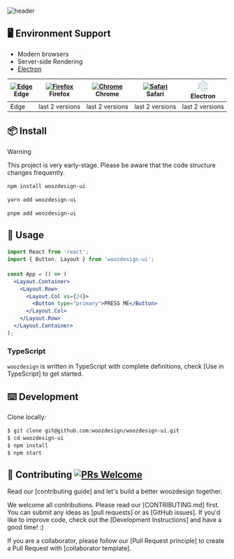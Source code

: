 ![header](https://capsule-render.vercel.app/api?type=rect&color=000&fontColor=fff&height=148&section=header&text=Wooz%20Design&fontSize=52)

## 🖥 Environment Support

- Modern browsers
- Server-side Rendering
- [Electron](https://www.electronjs.org/)

| [<img src="https://raw.githubusercontent.com/alrra/browser-logos/master/src/edge/edge_48x48.png" alt="Edge" width="24px" height="24px" />](http://godban.github.io/browsers-support-badges/)<br>Edge | [<img src="https://raw.githubusercontent.com/alrra/browser-logos/master/src/firefox/firefox_48x48.png" alt="Firefox" width="24px" height="24px" />](http://godban.github.io/browsers-support-badges/)<br>Firefox | [<img src="https://raw.githubusercontent.com/alrra/browser-logos/master/src/chrome/chrome_48x48.png" alt="Chrome" width="24px" height="24px" />](http://godban.github.io/browsers-support-badges/)<br>Chrome | [<img src="https://raw.githubusercontent.com/alrra/browser-logos/master/src/safari/safari_48x48.png" alt="Safari" width="24px" height="24px" />](http://godban.github.io/browsers-support-badges/)<br>Safari | [<img src="https://raw.githubusercontent.com/alrra/browser-logos/master/src/electron/electron_48x48.png" alt="Electron" width="24px" height="24px" />](http://godban.github.io/browsers-support-badges/)<br>Electron |
| ---------------------------------------------------------------------------------------------------------------------------------------------------------------------------------------------------- | ---------------------------------------------------------------------------------------------------------------------------------------------------------------------------------------------------------------- | ------------------------------------------------------------------------------------------------------------------------------------------------------------------------------------------------------------ | ------------------------------------------------------------------------------------------------------------------------------------------------------------------------------------------------------------ | -------------------------------------------------------------------------------------------------------------------------------------------------------------------------------------------------------------------- |
| Edge                                                                                                                                                                                                 | last 2 versions                                                                                                                                                                                                  | last 2 versions                                                                                                                                                                                              | last 2 versions                                                                                                                                                                                              | last 2 versions                                                                                                                                                                                                      |

## 📦 Install

> [!WARNING]  
> This project is very early-stage. Please be aware that the code structure changes frequently.

```bash
npm install woozdesign-ui
```

```bash
yarn add woozdesign-ui
```

```bash
pnpm add woozdesign-ui
```

## 🔨 Usage

```jsx
import React from 'react';
import { Button, Layout } from 'woozdesign-ui';

const App = () => (
  <Layout.Container>
    <Layout.Row>
      <Layout.Col xs={24}>
        <Button type="primary">PRESS ME</Button>
      </Layout.Col>
    </Layout.Row>
  </Layout.Container>
);
```

### TypeScript

`woozdesign` is written in TypeScript with complete definitions, check [Use in TypeScript] to get started.

## ⌨️ Development

Clone locally:

```bash
$ git clone git@github.com:woozdesign/woozdesign-ui.git
$ cd woozdesign-ui
$ npm install
$ npm start
```

## 🤝 Contributing [![PRs Welcome](https://img.shields.io/badge/PRs-welcome-brightgreen.svg?style=flat-square)](http://makeapullrequest.com)

Read our [contributing guide] and let's build a better woozdesign together.

We welcome all contributions. Please read our [CONTRIBUTING.md] first. You can submit any ideas as [pull requests] or as [GitHub issues]. If you'd like to improve code, check out the [Development Instructions] and have a good time! :)

If you are a collaborator, please follow our [Pull Request principle] to create a Pull Request with [collaborator template].
